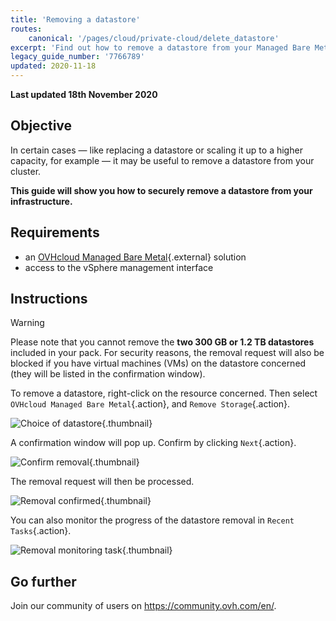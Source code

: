 ```yaml
---
title: 'Removing a datastore'
routes:
    canonical: '/pages/cloud/private-cloud/delete_datastore'
excerpt: 'Find out how to remove a datastore from your Managed Bare Metal'
legacy_guide_number: '7766789'
updated: 2020-11-18
---
```


**Last updated 18th November 2020**


## Objective

In certain cases — like replacing a datastore or scaling it up to a higher capacity, for example — it may be useful to remove a datastore from your cluster.

**This guide will show you how to securely remove a datastore from your infrastructure.**

## Requirements

* an [OVHcloud Managed Bare Metal](https://www.ovh.ie/private-cloud/){.external} solution
* access to the vSphere management interface


## Instructions

> [!warning]
>
> Please note that you cannot remove the  **two 300 GB or 1.2 TB datastores** included in your pack. For security reasons, the removal request will also be blocked if you have virtual machines (VMs) on the datastore concerned (they will be listed in the confirmation window).
> 


To remove a datastore, right-click on the resource concerned. Then select `OVHcloud Managed Bare Metal`{.action}, and `Remove Storage`{.action}.

![Choice of datastore](images/removestorage_01.png){.thumbnail}

A confirmation window will pop up. Confirm by clicking `Next`{.action}.

![Confirm removal](images/removestorage_02.png){.thumbnail}

The removal request will then be processed.

![Removal confirmed](images/removestorage_03.png){.thumbnail}


You can also monitor the progress of the datastore removal in `Recent Tasks`{.action}.

![Removal monitoring task](images/removedatastore.png){.thumbnail}


## Go further

Join our community of users on <https://community.ovh.com/en/>.
